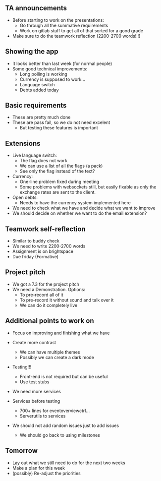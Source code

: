 ## **TA announcements**
- Before starting to work on the presentations:
  - Go through all the summative requirements 
  - Work on gitlab stuff to get all of that sorted for a good grade
- Make sure to do the teamwork reflection (2200-2700 words!!!)


## **Showing the app**
- It looks better than last week (for normal people)
- Some good technical improvements:
  - Long polling is working
  - Currency is supposed to work...
  - Language switch
  - Debts added today
  

## **Basic requirements**
- These are pretty much done
- These are pass fail, so we do not need excelent
  - But testing these features is important

## **Extensions**
- Live language switch: 
  - The flag does not work
  - We can use a list of all the flags (a pack)
  - See only the flag instead of the text?
- Currency:
  - One-line problem fixed during meeting 
  - Some problems with websockets still, but easily fixable as only the exchange rates are sent to the client.
- Open debts:
  - Needs to have the currency system implemented here
- We need to check what we have and decide what we want to improve
- We should decide on whether we want to do the email extension?

## **Teamwork self-reflection**
- Similar to buddy check
- We need to write 2200-2700 words
- Assignment is on brightspace
- Due friday (Formative)

## **Project pitch**
- We got a 7.3 for the project pitch
- We need a Demonstration. Options:
  - To pre-record all of it
  - To pre-record it without sound and talk over it
  - We can do it completely live
  
## **Additional points to work on**
- Focus on improving and finishing what we have
- Create more contrast
  - We can have multiple themes
  - Possibly we can create a dark mode

- Testing!!!
  - Front-end is not required but can be useful
  - Use test stubs

- We need more services
- Services before testing
  - 700+ lines for eventoverviewctrl...
  - Serverutils to services
- We should not add random issues just to add issues
  - We should go back to using milestones
  
## **Tomorrow**
- Lay out what we still need to do for the next two weeks
- Make a plan for this week
- (possibly) Re-adjust the priorities


